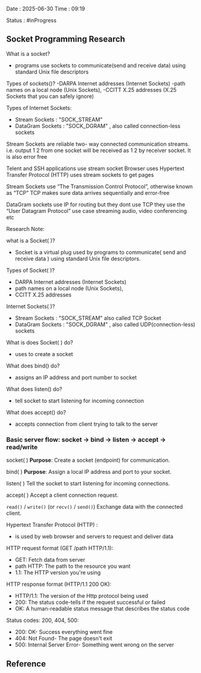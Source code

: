 Date : 2025-06-30  Time : 09:19

Status : #inProgress  

## Socket Programming Research
 What is a socket?
 - programs use sockets to communicate(send and receive data) using standard Unix file descriptors

Types of sockets()?
-DARPA Internet addresses (Internet Sockets)
-path names on a local node (Unix Sockets),
-CCITT X.25 addresses (X.25 Sockets that you can safely ignore)

Types of Internet Sockets:
- Stream Sockets : "SOCK_STREAM" 
- DataGram Sockets : "SOCK_DGRAM" ,  also called connection-less sockets

Stream Sockets are reliable two- way connected communication streams. i.e. output 1 2 from one socket will be received as 1 2 by receiver socket. It is also error free

Telent and SSH applications use stream socket
Browser uses Hypertext Transfer Protocol (HTTP) uses stream sockets to get pages

Stream Sockets use “The Transmission Control Protocol”, otherwise known as “TCP”
TCP makes sure data arrives sequentially and error-free

DataGram sockets use IP for routing but they dont use TCP they use the “User Datagram Protocol”
use case streaming audio, video conferencing etc


Research Note:

what is a Socket( )?
- Socket is a virtual plug used by programs to communicate( send and receive data ) using standard Unix file descriptors.

Types of Socket( )?
- DARPA Internet addresses (Internet Sockets)
- path names on a local node (Unix Sockets),
- CCITT X.25 addresses

Internet Sockets( )?
-  Stream Sockets : "SOCK_STREAM" also called TCP Socket
- DataGram Sockets : "SOCK_DGRAM" ,  also called  UDP(connection-less) sockets

What is does Socket( ) do?
- uses to create a socket 

What does bind() do?
- assigns an IP address and port number to socket

What does listen() do?
- tell socket to start listening for incoming connection

What does accept() do?
- accepts connection from client trying to talk to the server

### Basic server flow: socket → bind → listen → accept → read/write

socket( )
**Purpose**: Create a socket (endpoint) for communication.

bind( )
**Purpose**: Assign a local IP address and port to your socket.

listen( )
Tell the socket to start listening for incoming connections.

accept( )
Accept a client connection request.

`read()` / `write()` (or `recv()` / `send()`)
Exchange data with the connected client.

Hypertext Transfer Protocol (HTTP) : 
- is used by web browser and servers to request and deliver data

HTTP request format (GET /path HTTP/1.1):
- GET: Fetch data from server
- path HTTP: The path to the resource you want
- 1.1: The HTTP version you're using

HTTP response format (HTTP/1.1 200 OK):
- HTTP/1.1: The version of the Http protocol being used
- 200: The status code-tells if the request successful or failed
- OK: A human-readable status message that describes the status code

Status codes: 200, 404, 500:
- 200: OK- Success everything went fine
- 404: Not Found- The page doesn't exit
- 500: Internal Server Error- Something went wrong on the server
## Reference